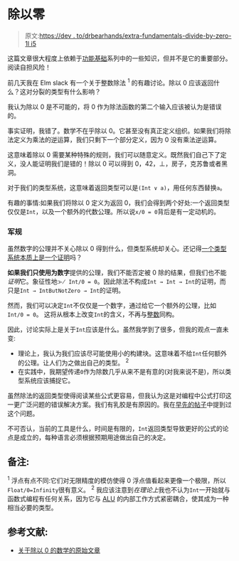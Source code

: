 # 除以零

> 原文:[https://dev . to/drbearhands/extra-fundamentals-divide-by-zero-1l i5](https://dev.to/drbearhands/extra-fundamentals-dividing-by-zero-1li5)

这篇文章很大程度上依赖于[功能基础](https://dev.to/drbearhands/a-series-on-functional-fundamentals-48mb)系列中的一些知识，但并不是它的重要部分。阅读自担风险！

前几天我在 Elm slack 有一个关于整数除法 <sup>1</sup> 的有趣讨论。除以 0 应该返回什么？这对分裂的类型有什么影响？

我认为除以 0 是不可能的，将 0 作为除法函数的第二个输入应该被认为是错误的。

事实证明，我错了。数学不在乎除以 0。它甚至没有真正定义组织。如果我们将除法定义为乘法的逆运算，我们只剩下一个部分定义，因为 0 没有乘法逆运算。

这意味着除以 0 需要某种特殊的规则，我们可以随意定义。既然我们自己下了定义，没人能证明我们是错的！除以 0 可以得到 0，42，⊥，房子，克苏鲁或者黑洞。

对于我们的类型系统，这意味着返回类型可以是`(Int ∨ a)`，用任何东西替换`a`。

有趣的事情:如果我们将除以 0 定义为返回 0，我们会得到两个好处:一个返回类型仅仅是`Int`，以及一个额外的代数公理。所以说`x/0 = 0`背后是有一定动机的。

### 军规

虽然数字的公理并不关心除以 0 得到什么，但类型系统却关心。还记得[一个类型系统本质上是一个证明](https://dev.to/drbearhands/functional-fundamentals-types-as-propositions-programs-as-proofs-56gh)吗？

**如果我们只使用为数字**提供的公理，我们不能否定被 0 除的结果，但我们也不能*证明*它。象征性地:`⊬ Int/0 = 0`。因此除法不构成`Int → Int → Int`的证明，而只是`Int → IntButNotZero → Int`的证明。

然而，我们可以决定`Int`不仅仅是一个数字，通过给它一个额外的公理，比如`Int/0 = 0`。
这将从根本上改变`Int`的含义，不再与[整数](https://en.wikipedia.org/wiki/Integer)同构。

因此，讨论实际上是关于`Int`应该是什么。虽然我学到了很多，但我的观点一直未变:

*   理论上，我认为我们应该尽可能使用小的构建块。这意味着不给`Int`任何额外的公理。让人们为之做出自己的类型。 <sup>2</sup>
*   在实践中，我期望传递`0`作为除数几乎从来不是有意的(对我来说不是)，所以类型系统应该捕捉它。

虽然除法的返回类型使得阅读某些公式更容易，但我认为这是对编程中公式打印这一更广泛问题的错误解决方案。我们有乳胶是有原因的。我在[早先的帖子](https://dev.to/drbearhands/should-programming-languages-be-made-for-ides-rather-than-humans-3dnf)中提到过这个问题。

不可否认，当前的工具是什么，时间是有限的，`Int`返回类型导致更好的公式的论点是成立的，每种语言必须根据预期用途做出自己的决定。

## 备注:

<sup>1</sup> 浮点有点不同:它们对无限精度的模仿使得 0 浮点值看起来更像一个极限，所以`Float/0=Infinity`很有意义。
<sup>2</sup> 我应该注意到*在理论上*我也不认为`Int`一开始就与函数式编程有任何关系，因为它与 [ALU](https://en.wikipedia.org/wiki/Arithmetic_logic_unit) 的内部工作方式紧密耦合，使其成为一种相当必要的类型。

## 参考文献:

*   [关于除以 0 的数学的原始文章](https://www.hillelwayne.com/post/divide-by-zero/)